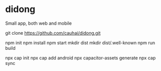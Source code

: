 # didong
Small app, both web and mobile




git clone https://github.com/cauhai/didong.git

npm init
npm install
npm start
mkdir dist
mkdir dist/.well-known
npm run build

npx cap init
npx cap add android
npx capacitor-assets generate
npx cap sync